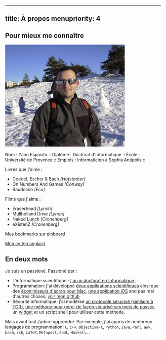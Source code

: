 -----
title: À propos
menupriority: 4
-----

## Pour mieux me connaître

![Une photo de moi](/Scratch/img/about/yann1.jpg)

<div>
    <desc informations générales>
    Nom : Yann Esposito ::
    Diplôme : Doctorat d'Informatique ::
    École : Université de Provence ::
    Emplois : Informaticien à Sophia Antipolis ::
    </desc>
</div>

Livres que j'aime :

  - Goëdel, Escher &amp; Bach  *[Hofstadter]*
  - On Numbers And Games *[Conway]*
  - Baudolino *[Eco]*

Films que j'aime :

  - Eraserhead *[Lynch]*
  - Mullholland Drive *[Lynch]*
  - Naked Lunch *[Cronenberg]*
  - eXistenZ *[Cronenberg]*

[Mes bookmarks sur pinboard](http://pinboard.in/u:yogsototh)

[Mon cv (en anglais)](/resume)

## En deux mots

Je suis un passioné. Passioné par :

  - L'informatique scientifique : [j'ai un doctorat en Informatique](http://yann.esposito.free.fr/recherche.php?lang=fr) ;
  - Programmation: j'ai développé [deux applications scientifiques](http://yann.esposito.free.fr/logiciels.php) ainsi que des [éconimiseurs d'écran pour Mac](/YBlog/Softwares.html), [une application iOS](http://ypassword.espozito.com) and pas mal d'autres choses; [voir mon github](http://github.com/yogsototh)
  - Sécurité informatique: j'ai modélisé [un protocole sécurisé (similaire à TOR)](http://yann.esposito.free.fr/enseignement/rez0.php#projet), [une méthode pour gérer de façon sécurisé ses mots de passes](/YBlog/Computer/Entries/2008/7/30_Easy,_secure_and_portable_password_management_system.html), un [widget](/YBlog/YPassword.html) et un script shell pour utiliser cette méthode.

Mais avant tout j'adore apprendre.
Par exemple, j'ai appris de nombreux langages de programmation:
`C`, `C++`, `Objective-C`, `Python`, `Java`,
`Perl`, `awk`, `bash`, `zsh`, `LaTeX`, `Metapost`, `CamL`, `Haskell`...

